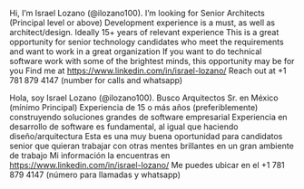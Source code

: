 Hi, I’m Israel Lozano (@ilozano100). I’m looking for Senior Architects (Principal level or above) 
Development experience is a must, as well as architect/design. Ideally 15+ years of relevant experience
This is a great opportunity for senior technology candidates who meet the requirements and want to work in a great organization 
If you want to do technical software work with some of the brightest minds, this opportunity may be for you
Find me at https://www.linkedin.com/in/israel-lozano/
Reach out at +1 781 879 4147 (number for calls and whatsapp)

Hola, soy Israel Lozano (@ilozano100). Busco Arquitectos Sr. en México (mínimo Principal)
Experiencia de 15 o más años (preferiblemente) construyendo soluciones grandes de software empresarial 
Experiencia en desarrollo de software es fundamental, al igual que haciendo diseño/arquitectura
Esta es una muy buena oportunidad para candidatos senior que quieran trabajar con otras mentes brillantes en un gran ambiente de trabajo
Mi información la encuentras en https://www.linkedin.com/in/israel-lozano/
Me puedes ubicar en el +1 781 879 4147 (número para llamadas y whatsapp)
